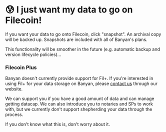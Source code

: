 # 😰 I just want my data to go on Filecoin!

If you want your data to go onto Filecoin, click "snapshot". An archival copy will be backed up. Snapshots are included with all of Banyan's plans.

This functionality will be smoother in the future (e.g. automatic backup and version lifecycle policies)...&#x20;

### Filecoin Plus

Banyan doesn't currently provide support for Fil+. If you're interested in using Fil+ for your data storage on Banyan, please [contact us](https://banyan.computer/contact) through our website.&#x20;

We can support you if you have a good amount of data and can manage getting datacap. We can also introduce you to notaries and SPs to work with, but we currently don't support shepherding your data through the process.

If you don't know what this is, don't worry about it.
